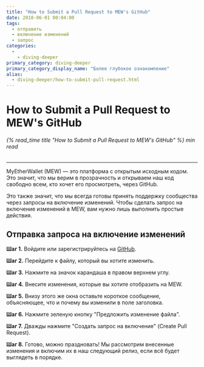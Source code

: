 ```yaml
---
title: "How to Submit a Pull Request to MEW's GitHub"
date: 2018-06-01 00:04:00
tags:
  - отправить
  - включение изменений
  - запрос
categories:
  - 
    - diving-deeper
primary_category: diving-deeper
primary_category_display_name: "Более глубокое ознакомление"
alias:
  - diving-deeper/how-to-submit-pull-request.html
---
```


# **How to Submit a Pull Request to MEW's GitHub**

###### {% read_time title "How to Submit a Pull Request to MEW's GitHub" %} min read

* * *

MyEtherWallet (MEW) — это платформа с открытым исходным кодом. Это значит, что мы верим в прозрачность и открываем наш код свободно всем, кто хочет его просмотреть, через GitHub.

Это также значит, что мы всегда готовы принять поддержку сообщества через запросы на включение изменений. Чтобы сделать запрос на включение изменений в MEW, вам нужно лишь выполнить простые действия.

## **Отправка запроса на включение изменений**

**Шаг 1.** Войдите или зарегистрируйтесь на [GitHub](https://github.com/MyEtherWallet).

**Шаг 2.** Перейдите к файлу, который вы хотите изменить.

**Шаг 3.** Нажмите на значок карандаша в правом верхнем углу.

**Шаг 4.** Внесите изменения, которые вы хотите отобразить на MEW.

**Шаг 5.** Внизу этого же окна оставьте короткое сообщение, объясняющее, что и почему вы изменили в поле заголовка.

**Шаг 6.** Нажмите зеленую кнопку "Предложить изменение файла".

**Шаг 7.** Дважды нажмите "Создать запрос на включение" (Create Pull Request).

**Шаг 8.** Готово, можно праздновать! Мы рассмотрим внесенные изменения и включим их в наш следующий релиз, если всё будет выглядеть в порядке.
